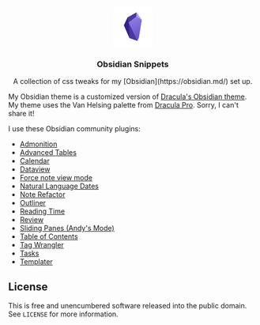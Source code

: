 <!-- PROJECT LOGO -->
<br />
<p align="center">
  <a href="https://github.com/othneildrew/Best-README-Template">
    <img src="images/obsidian.png" alt="Logo" width="80" height="80">
  </a>

  <h3 align="center">Obsidian Snippets</h3>

  <p align="center">
    A collection of css tweaks for my [Obsidian](https://obsidian.md/) set up.
  </p>
</p>

<!-- PLUGINS -->

My Obsidian theme is a customized version of [Dracula's Obsidian theme](https://github.com/dracula/obsidian). My theme uses the Van Helsing palette from [Dracula Pro](https://draculatheme.com/pro). Sorry, I can't share it!

I use these Obsidian community plugins:

- [Admonition](https://github.com/valentine195/obsidian-admonition)
- [Advanced Tables](https://github.com/tgrosinger/advanced-tables-obsidian)
- [Calendar](https://github.com/liamcain/obsidian-calendar-plugin)
- [Dataview](https://github.com/blacksmithgu/obsidian-dataview)
- [Force note view mode](https://github.com/bwydoogh/obsidian-force-view-mode-of-note)
- [Natural Language Dates](https://github.com/argenos/nldates-obsidian)
- [Note Refactor](https://github.com/lynchjames/note-refactor-obsidian)
- [Outliner](https://github.com/vslinko/obsidian-outliner)
- [Reading Time](https://github.com/avr/obsidian-reading-time)
- [Review](https://github.com/ryanjamurphy/review-obsidian)
- [Sliding Panes (Andy's Mode)](https://github.com/deathau/sliding-panes-obsidian)
- [Table of Contents](https://github.com/hipstersmoothie/obsidian-plugin-toc)
- [Tag Wrangler](https://github.com/pjeby/tag-wrangler)
- [Tasks](https://github.com/schemar/obsidian-tasks)
- [Templater](https://github.com/SilentVoid13/Templater)

<!-- LICENSE -->
## License

This is free and unencumbered software released into the public domain. See `LICENSE` for more information.
